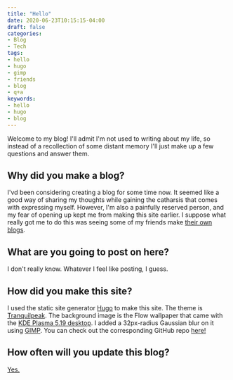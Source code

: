```yaml
---
title: "Hello"
date: 2020-06-23T10:15:15-04:00
draft: false
categories:
- Blog
- Tech
tags:
- hello
- hugo
- gimp
- friends
- blog
- q+a
keywords:
- hello
- hugo
- blog
---
```

Welcome to my blog! I'll admit I'm not used to writing about my life, so instead of a recollection of some distant memory I'll just make up a few questions and answer them.

## Why did you make a blog?

I'vd been considering creating a blog for some time now. It seemed like a good way of sharing my thoughts while gaining the catharsis that comes with expressing myself. However, I'm also a painfully reserved person, and my fear of opening up kept me from making this site earlier. I suppose what really got me to do this was seeing some of my friends make [their own blogs](https://michellecdu.wixsite.com/musingswithmichelle).

## What are you going to post on here?

I don't really know. Whatever I feel like posting, I guess.

## How did you make this site?

I used the static site generator [Hugo](https://gohugo.io) to make this site. The theme is [Tranquilpeak](https://github.com/kakawait/hugo-tranquilpeak-theme). The background image is the Flow wallpaper that came with the [KDE Plasma 5.19 desktop](https://kde.org/announcements/plasma-5.19.0). I added a 32px-radius Gaussian blur on it using [GIMP](https://gimp.org). You can check out the corresponding GitHub repo [here!](https://github.com/smayya337/smayya337.github.io)

## How often will you update this blog?

[Yes.](https://www.reddit.com/r/InclusiveOr/)
